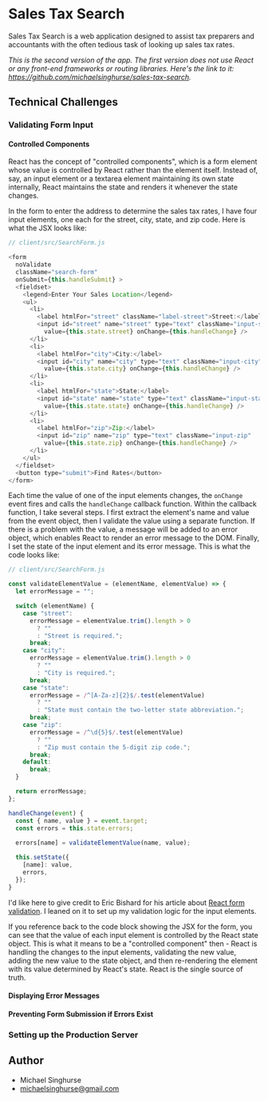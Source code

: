 # Sales Tax Search

Sales Tax Search is a web application designed to assist tax preparers and
accountants with the often tedious task of looking up sales tax rates.

*This is the second version of the app. The first version does not use React or
any front-end frameworks or routing libraries. Here's the link to it: 
https://github.com/michaelsinghurse/sales-tax-search.*

## Technical Challenges
### Validating Form Input
#### Controlled Components
React has the concept of "controlled components", which is a form element
whose value is controlled by React rather than the element itself. Instead of,
say, an input element or a textarea element maintaining its own state 
internally, React maintains the state and renders it whenever the state changes.

In the form to enter the address to determine the sales tax rates, I have 
four input elements, one each for the street, city, state, and
zip code. Here is what the JSX looks like:

```javascript
// client/src/SearchForm.js

<form 
  noValidate
  className="search-form" 
  onSubmit={this.handleSubmit} >
  <fieldset>
    <legend>Enter Your Sales Location</legend>
    <ul> 
      <li>
        <label htmlFor="street" className="label-street">Street:</label>
        <input id="street" name="street" type="text" className="input-street" 
          value={this.state.street} onChange={this.handleChange} />
      </li>
      <li>
        <label htmlFor="city">City:</label>
        <input id="city" name="city" type="text" className="input-city" 
          value={this.state.city} onChange={this.handleChange} />
      </li>
      <li>
        <label htmlFor="state">State:</label>
        <input id="state" name="state" type="text" className="input-state"
          value={this.state.state} onChange={this.handleChange} />
      </li>
      <li>
        <label htmlFor="zip">Zip:</label>
        <input id="zip" name="zip" type="text" className="input-zip" 
          value={this.state.zip} onChange={this.handleChange} />
      </li>
    </ul> 
  </fieldset>
  <button type="submit">Find Rates</button>
</form>
```

Each time the value of one of the input elements changes, the `onChange` event
fires and calls the `handleChange` callback function. Within the callback
function, I take several steps. I first extract the element's name and value 
from the event object, then I validate the value using a separate function. If
there is a problem with the value, a message will be added to an error object,
which enables React to render an error message to the DOM. Finally, I set the 
state of the input element and its error message. This is what the code looks 
like:

```javascript
// client/src/SearchForm.js

const validateElementValue = (elementName, elementValue) => {
  let errorMessage = "";

  switch (elementName) {
    case "street":
      errorMessage = elementValue.trim().length > 0
        ? ""
        : "Street is required.";
      break;
    case "city":
      errorMessage = elementValue.trim().length > 0 
        ? ""
        : "City is required.";
      break;
    case "state":
      errorMessage = /^[A-Za-z]{2}$/.test(elementValue)
        ? ""
        : "State must contain the two-letter state abbreviation.";
      break;
    case "zip":
      errorMessage = /^\d{5}$/.test(elementValue)
        ? ""
        : "Zip must contain the 5-digit zip code.";
      break;
    default:
      break;
  }

  return errorMessage;
};

handleChange(event) {
  const { name, value } = event.target;
  const errors = this.state.errors;
  
  errors[name] = validateElementValue(name, value);

  this.setState({
    [name]: value,
    errors,
  });
}
```

I'd like here to give credit to Eric Bishard for his article about [React form
validation](https://www.telerik.com/blogs/up-and-running-with-react-form-validation). 
I leaned on it to set up my validation logic for the input elements. 

If you reference back to the code block showing the JSX for the form, you can see
that the value of each input element is controlled by the React 
state object. This is what it means to be a "controlled component" then - React
is handling the changes to the input elements, validating the new value, adding
the new value to the state object, and then re-rendering the element with its
value determined by React's state. React is the single source of truth.

#### Displaying Error Messages

#### Preventing Form Submission if Errors Exist


### Setting up the Production Server


## Author
* Michael Singhurse
* michaelsinghurse@gmail.com

